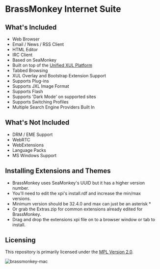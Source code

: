 # BrassMonkey Internet Suite

## What's Included

* Web Browser
* Email / News / RSS Client
* HTML Editor
* IRC Client
* Based on SeaMonkey
* Built on top of the [Unified XUL Platform](https://repo.palemoon.org/MoonchildProductions/UXP)
* Tabbed Browsing
* XUL Overlay and Bootstrap Extension Support
* Supports Plug-ins
* Supports JXL Image Format
* Supports Flash
* Supports 'Dark Mode' on supported sites
* Supports Switching Profiles
* Multiple Search Engine Providers Built In

## What's Not Included

* DRM / EME Support
* WebRTC
* WebExtensions
* Language Packs
* MS Windows Support

## Installing Extensions and Themes

* BrassMonkey uses SeaMonkey's UUID but it has a higher version number.
* You'll need to edit the xpi's install.rdf and increase the min/max versions.
* Minimum version should be 32.4.0 and max can just be an asterisk *
* Or grab the Extras.zip for common extensions already edited for BrassMonkey.
* Drag and drop the extensions xpi file on to a browser window or tab to install.

## Licensing

This repository is primarily licensed under the [MPL Version 2.0](http://mozilla.org/MPL/2.0/).



![brassmonkey-mac](https://github.com/wicknix/brass-monkey/assets/39230578/3cfa46ff-c2ab-488c-903c-7a3d7449200d)


